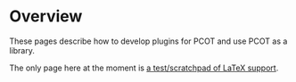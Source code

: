 # Overview
These pages describe how to develop plugins for PCOT and use PCOT as a library.

The only page here at the moment is [a test/scratchpad of LaTeX support](latex.md).
